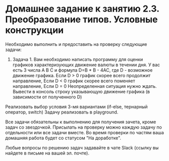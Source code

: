 # Домашнее задание к занятию 2.3. Преобразование типов. Условные конструкции

Необходимо выполнить и предоставить на проверку следующие задачи:

1. Задача 1. 
Вам необходимо написать программу для оценки графиков характеризующих движение валюты в течении дня. У вас есть 3 числа A B C и формула D=B * B - 4AC, где D - возможное движение графика. Если D > 0 график скорее всего продолжит направление, Если D < 0 график скорее всего поменяет направление, Если D = 0 Неопределенная ситуация нужно ждать.
Вывести в консоль строку указывающую движение графика (в зависимости от полученного D)

Реализовать выбор условия 3-мя вариантами (if-else, тернарный оператор, switch)
Задачу реализовать в playground.


Все задачи обязательны к выполнению для получения зачета, кроме задач со звездочкой. Присылать на проверку можно каждую задачу по отдельности или все задачи вместе. Во время проверки по частям ваша домашняя работа будет со статусом "На доработке".

Любые вопросы по решению задач задавайте в чате Slack (ссылку вы найдете в письме на вашей эл. почте).
